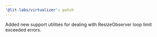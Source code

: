 ```yaml
---
'@lit-labs/virtualizer': patch
---
```


Added new support utilities for dealing with ResizeObserver loop limit exceeded errors.
